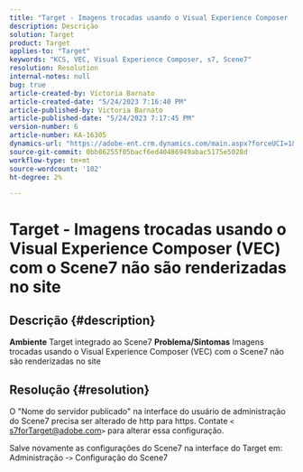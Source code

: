 ```yaml
---
title: "Target - Imagens trocadas usando o Visual Experience Composer (VEC) com o Scene7 não são renderizadas no site"
description: Descrição
solution: Target
product: Target
applies-to: "Target"
keywords: "KCS, VEC, Visual Experience Composer, s7, Scene7"
resolution: Resolution
internal-notes: null
bug: true
article-created-by: Victoria Barnato
article-created-date: "5/24/2023 7:16:40 PM"
article-published-by: Victoria Barnato
article-published-date: "5/24/2023 7:17:45 PM"
version-number: 6
article-number: KA-16305
dynamics-url: "https://adobe-ent.crm.dynamics.com/main.aspx?forceUCI=1&pagetype=entityrecord&etn=knowledgearticle&id=11b2bf7d-67fa-ed11-8849-6045bd006b3d"
source-git-commit: 0bb86255f05bacf6ed40486949abac5175e5028d
workflow-type: tm+mt
source-wordcount: '102'
ht-degree: 2%

---
```


# Target - Imagens trocadas usando o Visual Experience Composer (VEC) com o Scene7 não são renderizadas no site

## Descrição {#description}

<b>Ambiente</b>
Target integrado ao Scene7
<b>Problema/Sintomas</b>
Imagens trocadas usando o Visual Experience Composer (VEC) com o Scene7 não são renderizadas no site


## Resolução {#resolution}


O &quot;Nome do servidor publicado&quot; na interface do usuário de administração do Scene7 precisa ser alterado de http para https. Contate `<` [s7forTarget@adobe.com](mailto:s7forTarget@adobe.com)`>`  para alterar essa configuração.

Salve novamente as configurações do Scene7 na interface do Target em: Administração -`>`  Configuração do Scene7




